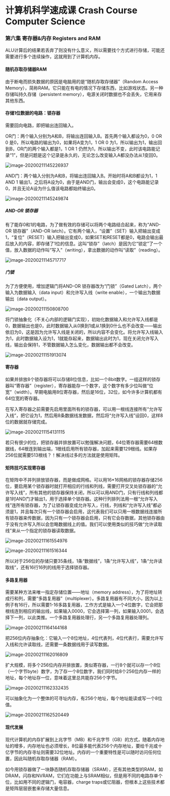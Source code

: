# 计算机科学速成课 Crash Course Computer Science

### 第六集 寄存器&内存 Registers and RAM

ALU计算后的结果若丢弃了则没有什么意义，所以需要找个方式进行存储，可能还需要进行多个连续操作，这就用到了计算机内存。

#### 随机存取存储器RAM

由于断电而损失数据的原因是电脑用的是“随机存取存储器”（Random Access Memory），简称RAM。它只能在有电的情况下存储东西，比如游戏状态。另一种存储叫持久存储（persistent memory），电源关闭时数据也不会丢失，它用来存其他东西。

#### 存储1位数据的电路：锁存器

需要回向电路，即把输出连回输入。

OR门：两个输入分别为A和B，将输出连回输入B。首先两个输入都设为0，0 OR 0 是0，所以电路的输出为0，如果将A变为1，1 OR 0 为1，所以输出为1，输出回到B，OR门的两个输入都是1，1 OR 1 仍然为1，所以输出不变，此时该电路能记录“1”，但是问题是这个记录是永久的，无论怎么改变输入A都没办法从1变回0。

![image-20200211145226937](./image/image-20200211145226937.png)

AND门：两个输入分别为A和B，将输出连回输入B。开始时将A和B都设为1，1 AND 1 输出1，之后将A设为0，由于是AND门，输出会变成0，这个电路能记录0，并且无论A设为什么值该电路都始终输出0。

![image-20200211145249874](./image/image-20200211145249874.png)

##### AND-OR 锁存器

有了能存0和1的电路，为了做有效的存储可以将两个电路结合起来，称为“AND-OR 锁存器”（AND-OR latch）。它有两个输入，“设置”（SET）输入把输出变成1，“复位”（RESET）输入把输出变成0，如果SET和RESET都是0，电路会输出最后放入的内容，即存储了1位的信息。这叫“锁存”（latch）是因为它“锁定”了一个值，放入数据的动作叫“写入”（writing），拿出数据的动作叫“读取”（reading）。

![image-20200211145717717](./image/image-20200211145717717.png)

##### 门锁

为了方便使用，增加逻辑门将AND-OR 锁存器改为“门锁”（Gated Latch），两个输入为数据输入（data input）和允许写入线（write enable），一个输出为数据输出（data output）。

![image-20200211150808700](./image/image-20200211150808700.png)

将门锁抽象化（不关心内部的逻辑门实现），初始化数据输入和允许写入线都是0，数据输出也是0，此时数据输入从0换到1或从1换到0什么也不会改变——输出依旧为0，这是因为允许写入线是关闭的，所以内容不会变化。将允许写入线输入为1，此时数据输入设为1，1就能存起来，数据输出此时为1，现在关闭允许写入线，输出会保持1，不管数据输入怎么变化，数据输出都不会改变。

![image-20200211151913074](./image/image-20200211151913074.png)

#### 寄存器

如果并排放8个锁存器将可以存储8位信息，比如一个8bit数字。一组这样的锁存器叫“寄存器”（register），寄存器能存一个数字，这个数字有多少位叫做“位宽”（width）。早期电脑用8位寄存器，然后是16位，32位，如今许多计算机都有64位宽的寄存器。

在写入寄存器之前需要先启用里面所有的锁存器，可以用一根线连接所有“允许写入线”，把它设为1，然后用8条数据线发数据，然后将“允许写入线”设回0，这样8位的数据就存储完成。

![image-20200211154131115](./image/image-20200211154131115.png)

若只有很少的位，把锁存器并排放置可以勉强解决问题，64位寄存器需要64根数据线，64根连到输出端，1根线启用所有锁存器，加起来需要129根线。如果存256位就需要513根线？！解决线过多的方法就是使用矩阵。

#### 矩阵技巧实现寄存器

在矩阵中不并列排放锁存器，而是做成网格。可以用16*16网格的锁存器存储256位，要启用某个锁存器时就打开相应的行线和列线，需要打开交叉处锁存器的“允许写入线”，所有其他的锁存器保持关闭，所以可以用AND门，只有行线和列线都是1时AND门才输出1，用于选择单个锁存器。这种行列排列法用一根“允许写入线”连所有锁存器，为了让锁存器变成允许写入，行线，列线和“允许写入线”都必须是1，并且每次只有一个锁存器会启用，这代表我们可以只用一根数据线连接所有锁存器来传数据，因为只有一个锁存器会启用，只有它会存数据，其他锁存器由于没有允许写入所以会忽略数据线上的值。我们可以使用类似的技巧做“允许读取线”来从一个指定的锁存器读取数据。

![image-20200211161554976](./image/image-20200211161554976.png)

![image-20200211161516344](./image/image-20200211161516344.png)

所以对于256位的存储只要35条线，1条“数据线”，1条“允许写入线”，1条“允许读取线”，还有16行16列的线用于选择锁存器。

#### 多路复用器

需要某种方法来唯一指定存储位置——地址（memory address），为了将地址转成行和列，需要“多路复用器”（multiplexer）。多路复用器有不同大小，因为以上例子有16行，所以需要1-16多路复用器，工作方式是输入一个4位数字，它会把那根线连到相应的输出线，如果输入0000，它会选择第一列，如果输入0001，会选择下一列，以此类推。一个多路复用器处理行，另一个多路复用器处理列。

![image-20200211164144168](./image/image-20200211164144168.png)

把256位内存抽象化：它输入一个8位地址，4位代表列，4位代表行，需要允许写入线和允许读取线，还需要一条数据线用于读写数据。

![image-20200211162016809](./image/image-20200211162016809.png)

扩大规模，将多个256位内存并排放置，类似寄存器，一行8个就可以存一个8位（一个字节byte）数字，为了存一个8位数字，我们同时给8个256位内存一样的地址，每个地址存一位，意味着这里总共能存256个字节。

![image-20200211162332435](./image/image-20200211162332435.png)

可以抽象化为一个整体的可寻址内存，有256个地址，每个地址能读或写一个8位值。

![image-20200211162520449](./image/image-20200211162520449.png)

#### 现代发展

现代计算机的内存扩展到上兆字节（MB）和千兆字节（GB）的方式，随着内存地址的增多，内存地址也必须增长，8位最多能代表256个内存地址，要给千兆或十亿字节的内存寻址则需要32位地址。内存的一个重要特性是可以随时访问任何位置，因此叫随机存取存储器（RAM）。

如今用锁存器做了一块静态随机存取存储器（SRAM），还有其他类型的RAM，如DRAM，闪存和NVRAM，它们在功能上与SRAM相似，但是用不同的电路存单个位，比如用不同的逻辑门，电容器，charge traps或忆阻器，但根本上这些技术都是矩阵层层嵌套来存储大量信息。
